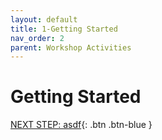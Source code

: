 ```yaml
---
layout: default
title: 1-Getting Started
nav_order: 2
parent: Workshop Activities
---
```


# Getting Started

[NEXT STEP: asdf](act-2.html){: .btn .btn-blue }
